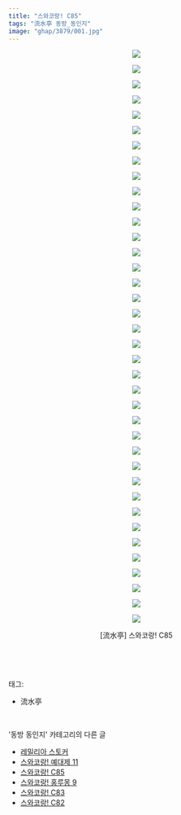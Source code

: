 ```yaml
---
title: "스와코랑! C85"
tags: "流水亭 동방_동인지"
image: "ghap/3879/001.jpg"
---
```

<div class="article">
<p style="text-align: center; clear: none; float: none;"><img src="{{ site.nasurl }}/ghap/3879/001.jpg"/></p>
<p style="text-align: center; clear: none; float: none;"><img src="{{ site.nasurl }}/ghap/3879/002.jpg"/></p>
<p style="text-align: center; clear: none; float: none;"><img src="{{ site.nasurl }}/ghap/3879/003.jpg"/></p>
<p style="text-align: center; clear: none; float: none;"><img src="{{ site.nasurl }}/ghap/3879/004.jpg"/></p>
<p style="text-align: center; clear: none; float: none;"><img src="{{ site.nasurl }}/ghap/3879/005.jpg"/></p>
<p style="text-align: center; clear: none; float: none;"><img src="{{ site.nasurl }}/ghap/3879/006.jpg"/></p>
<p style="text-align: center; clear: none; float: none;"><img src="{{ site.nasurl }}/ghap/3879/007.jpg"/></p>
<p style="text-align: center; clear: none; float: none;"><img src="{{ site.nasurl }}/ghap/3879/008.jpg"/></p>
<p style="text-align: center; clear: none; float: none;"><img src="{{ site.nasurl }}/ghap/3879/009.jpg"/></p>
<p style="text-align: center; clear: none; float: none;"><img src="{{ site.nasurl }}/ghap/3879/010.jpg"/></p>
<p style="text-align: center; clear: none; float: none;"><img src="{{ site.nasurl }}/ghap/3879/011.jpg"/></p>
<p style="text-align: center; clear: none; float: none;"><img src="{{ site.nasurl }}/ghap/3879/012.jpg"/></p>
<p style="text-align: center; clear: none; float: none;"><img src="{{ site.nasurl }}/ghap/3879/013.jpg"/></p>
<p style="text-align: center; clear: none; float: none;"><img src="{{ site.nasurl }}/ghap/3879/014.jpg"/></p>
<p style="text-align: center; clear: none; float: none;"><img src="{{ site.nasurl }}/ghap/3879/015.jpg"/></p>
<p style="text-align: center; clear: none; float: none;"><img src="{{ site.nasurl }}/ghap/3879/016.jpg"/></p>
<p style="text-align: center; clear: none; float: none;"><img src="{{ site.nasurl }}/ghap/3879/017.jpg"/></p>
<p style="text-align: center; clear: none; float: none;"><img src="{{ site.nasurl }}/ghap/3879/018.jpg"/></p>
<p style="text-align: center; clear: none; float: none;"><img src="{{ site.nasurl }}/ghap/3879/019.jpg"/></p>
<p style="text-align: center; clear: none; float: none;"><img src="{{ site.nasurl }}/ghap/3879/020.jpg"/></p>
<p style="text-align: center; clear: none; float: none;"><img src="{{ site.nasurl }}/ghap/3879/021.jpg"/></p>
<p style="text-align: center; clear: none; float: none;"><img src="{{ site.nasurl }}/ghap/3879/022.jpg"/></p>
<p style="text-align: center; clear: none; float: none;"><img src="{{ site.nasurl }}/ghap/3879/023.jpg"/></p>
<p style="text-align: center; clear: none; float: none;"><img src="{{ site.nasurl }}/ghap/3879/024.jpg"/></p>
<p style="text-align: center; clear: none; float: none;"><img src="{{ site.nasurl }}/ghap/3879/025.jpg"/></p>
<p style="text-align: center; clear: none; float: none;"><img src="{{ site.nasurl }}/ghap/3879/026.jpg"/></p>
<p style="text-align: center; clear: none; float: none;"><img src="{{ site.nasurl }}/ghap/3879/027.jpg"/></p>
<p style="text-align: center; clear: none; float: none;"><img src="{{ site.nasurl }}/ghap/3879/028.jpg"/></p>
<p style="text-align: center; clear: none; float: none;"><img src="{{ site.nasurl }}/ghap/3879/029.jpg"/></p>
<p style="text-align: center; clear: none; float: none;"><img src="{{ site.nasurl }}/ghap/3879/030.jpg"/></p>
<p style="text-align: center; clear: none; float: none;"><img src="{{ site.nasurl }}/ghap/3879/031.jpg"/></p>
<p style="text-align: center; clear: none; float: none;"><img src="{{ site.nasurl }}/ghap/3879/032.jpg"/></p>
<p style="text-align: center; clear: none; float: none;"><img src="{{ site.nasurl }}/ghap/3879/033.jpg"/></p>
<p style="text-align: center; clear: none; float: none;"><img src="{{ site.nasurl }}/ghap/3879/034.jpg"/></p>
<p style="text-align: center; clear: none; float: none;"><img src="{{ site.nasurl }}/ghap/3879/035.jpg"/></p>
<p style="text-align: center; clear: none; float: none;"><img src="{{ site.nasurl }}/ghap/3879/036.jpg"/></p>
<p style="text-align: center; clear: none; float: none;"><img src="{{ site.nasurl }}/ghap/3879/037.jpg"/></p>
<p style="text-align: center; clear: none; float: none;"><img src="{{ site.nasurl }}/ghap/3879/038.jpg"/></p>
<p style="text-align: center; clear: none; float: none;">[流水亭] 스와코랑! C85</p>
<p><br/></p>
</div><br/>
<div class="tagTrail">
<p>태그: </p>
<ul>
<li>流水亭</li>
</ul>
</div><br/>
<div class="another">
<p>'동방 동인지' 카테고리의 다른 글</p>
<ul>
<li><a href="/2017-10-22-ghap_3884">레밀리아 스토커</a></li>
<li><a href="/2017-10-19-ghap_3880">스와코랑! 예대제 11</a></li>
<li><a href="/2017-10-19-ghap_3879">스와코랑! C85</a></li>
<li><a href="/2017-10-19-ghap_3878">스와코랑! 홍루몽 9</a></li>
<li><a href="/2017-10-19-ghap_3877">스와코랑! C83</a></li>
<li><a href="/2017-10-19-ghap_3876">스와코랑! C82</a></li>
</ul>
</div><br/>
<div class="cb_module cb_fluid">
<div class="cb_wrt cb_profile">
</div><!-- commentList close -->
</div><br/>
